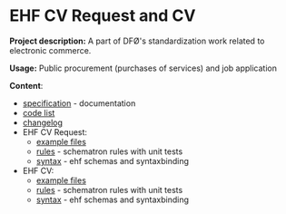# EHF CV Request and CV

**Project description:** A part of DFØ's standardization work related to electronic commerce.

**Usage:** Public procurement (purchases of services) and job application


**Content**:
* [specification](https://github.com/juppsi/ehf-cv/tree/master/src/docs) - documentation
* [code list](https://github.com/juppsi/ehf-cv/tree/master/src/_common/codelist) 
* [changelog](https://github.com/juppsi/ehf-cv/tree/master/src/docs/changelog)
* EHF CV Request: 
  * [example files](https://github.com/juppsi/ehf-cv/tree/master/src/cv-request-1.0/rules/example)
  * [rules](https://github.com/juppsi/ehf-cv/tree/master/src/cv-request-1.0/rules/sch)  - schematron rules with unit tests
  * [syntax](https://github.com/juppsi/ehf-cv/tree/master/src/cv-request-1.0/syntax) - ehf schemas and syntaxbinding
* EHF CV: 
  * [example files](https://github.com/juppsi/ehf-cv/tree/master/src/cv-1.0/rules/example)
  * [rules](https://github.com/juppsi/ehf-cv/tree/master/src/cv-1.0/rules/sch)  - schematron rules with unit tests
  * [syntax](https://github.com/juppsi/ehf-cv/tree/master/src/cv-1.0/syntax) - ehf schemas and syntaxbinding

